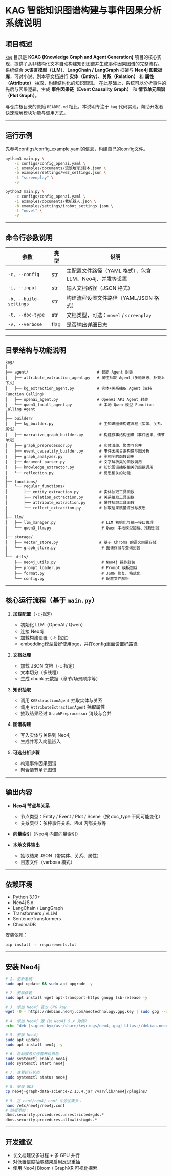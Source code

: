 # KAG 智能知识图谱构建与事件因果分析系统说明

## 项目概述

[`kag`](./kag) 目录是 **KGAG (Knowledge Graph and Agent Generation)** 项目的核心实现，提供了从非结构化文本自动构建知识图谱并生成事件因果图谱的完整流程。
系统结合 **大语言模型（LLM）**、**LangChain / LangGraph** 框架与 **Neo4j 图数据库**，可对小说、剧本等文档进行 **实体（Entity）**、**关系（Relation）** 和 **属性（Attribute）** 抽取，构建结构化的知识图谱。
在此基础上，系统可以分析事件的先后与因果逻辑，生成 **事件因果链（Event Causality Graph）** 和 **情节单元图谱（Plot Graph）**。

与仓库根目录的原始 `README.md` 相比，本说明专注于 `kag` 代码实现，帮助开发者快速理解模块功能与调用方式。

---

## 运行示例
先参考configs/config_example.yaml的信息，构建自己的config文件。

```bash
python3 main.py \
    -c configs/config_openai.yaml \
    -i examples/documents/流浪地球2剧本.json \
    -b examples/settings/we2_settings.json \
    -t "screenplay" \
    -v

python3 main.py \
    -c configs/config_openai.yaml \
    -i examples/documents/我机器人.json \
    -b examples/settings/irobot_settings.json \
    -t "novel" \
    -v
```

---

## 命令行参数说明

| 参数                     | 类型   | 说明                                  |
| ---------------------- | ---- | ----------------------------------- |
| `-c, --config`         | str  | 主配置文件路径（YAML 格式），包含 LLM、Neo4j、并发等设置 |
| `-i, --input`          | str  | 输入文档路径（JSON 格式）                     |
| `-b, --build-settings` | str  | 构建流程设置文件路径（YAML/JSON 格式）            |
| `-t, --doc-type`       | str  | 文档类型，可选：`novel` / `screenplay`      |
| `-v, --verbose`        | flag | 是否输出详细日志                            |

---

## 目录结构与功能说明

```
kag/
│
├── agent/                              # 智能 Agent 封装
│   ├── attribute_extraction_agent.py   # 属性抽取 Agent（多轮反思、补充上下文）
│   ├── kg_extraction_agent.py          # 实体+关系抽取 Agent（支持 Function Calling）
│   ├── openai_agent.py                 # OpenAI API Agent 封装
│   └── qwen3_fncall_agent.py            # 本地 Qwen 模型 Function Calling Agent
│
├── builder/
│   ├── kg_builder.py                    # 主知识图谱构建流程（实体、关系、属性）
│   ├── narrative_graph_builder.py       # 构建叙事结构图谱（事件因果、情节单元）
│   ├── graph_preprocessor.py            # 实体消歧、聚类与合并
│   ├── event_causality_builder.py       # 事件因果关系构建与图分析
|   ├── graph_analyzer.py                # 图相关的函数调用
|   ├── document_parser.py               # 文字解析类的函数调用
│   ├── knowledge_extractor.py           # 知识图谱抽取相关的函数调用
│   └── reflection.py                    # 反思相关的功能
|
├── functions/
│   └── regular_functions/
│       ├── entity_extraction.py         # 实体抽取工具函数
│       ├── relation_extraction.py       # 关系抽取工具函数
│       ├── attribute_extraction.py      # 属性抽取工具函数
│       └── reflect_extraction.py        # 抽取结果质量评分与反思
│
├── llm/
│   ├── llm_manager.py                    # LLM 初始化与统一接口管理
│   └── qwen3_llm.py                      # Qwen 本地模型加载、推理封装
│
├── storage/
│   ├── vector_store.py                  # 基于 Chroma 的语义向量存储
│   └── graph_store.py                    # 图谱存储与查询封装
│
└── utils/
    ├── neo4j_utils.py                    # Neo4j 操作封装
    ├── prompt_loader.py                  # Prompt 模板加载
    ├── format.py                         # JSON 修复、格式化
    └── config.py                         # 配置文件解析
```

---

## 核心运行流程（基于 `main.py`）

1. **加载配置**（`-c` 指定）

   * 初始化 LLM（OpenAI / Qwen）
   * 连接 Neo4j
   * 加载构建设置（`-b` 指定）
   * embedding模型最好使用bge，并在config里面设置好路径

2. **文档处理**

   * 加载 JSON 文档（`-i` 指定）
   * 文本切分（多线程）
   * 生成 chunk 元数据（章节/场景顺序等）

3. **知识抽取**

   * 调用 `KGExtractionAgent` 抽取实体与关系
   * 调用 `AttributeExtractionAgent` 抽取属性
   * 抽取结果经过 `GraphPreprocessor` 消歧与合并

4. **图谱构建**

   * 写入实体与关系到 Neo4j
   * 生成并写入向量嵌入

5. **可选分析步骤**

   * 构建事件因果图谱
   * 聚合情节单元图谱

---

## 输出内容

* **Neo4j 节点与关系**

  * 节点类型：Entity / Event / Plot / Scene（按 doc\_type 不同可能变化）
  * 关系类型：多种事件关系、Plot 内部关系等
* **向量索引**（Neo4j 内部向量索引）
* **本地文件输出**

  * 抽取结果 JSON（带实体、关系、属性）
  * 日志文件（verbose 模式）

---

## 依赖环境

* Python 3.10+
* Neo4j 5.x
* LangChain / LangGraph
* Transformers / vLLM
* SentenceTransformers
* ChromaDB

安装依赖：

```bash
pip install -r requirements.txt
```

---

## 安装 Neo4j

```bash
# 1. 更新系统
sudo apt update && sudo apt upgrade -y

# 2. 安装依赖
sudo apt install wget apt-transport-https gnupg lsb-release -y

# 3. 添加 Neo4j 官方 GPG key
wget -O - https://debian.neo4j.com/neotechnology.gpg.key | sudo gpg --dearmor -o /usr/share/keyrings/neo4j.gpg

# 4. 添加 Neo4j 源（以 Neo4j 5.x 为例）
echo "deb [signed-by=/usr/share/keyrings/neo4j.gpg] https://debian.neo4j.com stable latest" | sudo tee /etc/apt/sources.list.d/neo4j.list

# 5. 安装 Neo4j
sudo apt update
sudo apt install neo4j -y

# 6. 启动服务并设置开机自启
sudo systemctl enable neo4j
sudo systemctl start neo4j

# 7. 查看运行状态
sudo systemctl status neo4j

# 8. 安装 GDS
cp neo4j-graph-data-science-2.13.4.jar /var/lib/neo4j/plugins/

# 9. 在 conf/neo4j.conf 中添加表头：
nano /etc/neo4j/neo4j.conf
# 然后添加：
dbms.security.procedures.unrestricted=gds.*
dbms.security.procedures.allowlist=gds.*

```


---

## 开发建议

* 长文档建议多进程 + 多 GPU 并行
* 对低置信度抽取结果启用反思重抽
* 使用 Neo4j Bloom / GraphXR 可视化探索
